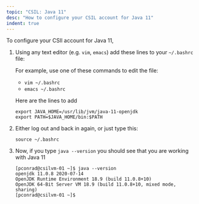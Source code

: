 ```yaml
---
topic: "CSIL: Java 11"
desc: "How to configure your CSIL account for Java 11"
indent: true
---
```



To configure your CSIl account for Java 11, 

1. Using any text editor (e.g. `vim`, `emacs`) add these lines to your `~/.bashrc` file:

   For example, use one of these commands to edit the file:
   * `vim ~/.bashrc` 
   * `emacs ~/.bashrc`
   
   Here are the lines to add

   ```
   export JAVA_HOME=/usr/lib/jvm/java-11-openjdk
   export PATH=$JAVA_HOME/bin:$PATH
   ```

2. Either log out and back in again, or just type this:

   ```
   source ~/.bashrc
   ```
   
3. Now, if you type `java --version` you should see that you are working with Java 11

   ```
   [pconrad@csilvm-01 ~]$ java --version
   openjdk 11.0.8 2020-07-14
   OpenJDK Runtime Environment 18.9 (build 11.0.8+10)
   OpenJDK 64-Bit Server VM 18.9 (build 11.0.8+10, mixed mode, sharing)
   [pconrad@csilvm-01 ~]$ 
   ```
   
   
